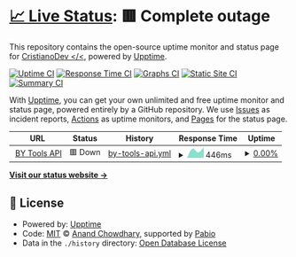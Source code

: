 # [📈 Live Status](https://Cristiano1103.github.io/bytools-upptime): <!--live status--> **🟥 Complete outage**

This repository contains the open-source uptime monitor and status page for [CristianoDev </<](cristianodev.com.br), powered by [Upptime](https://github.com/upptime/upptime).

[![Uptime CI](https://github.com/Cristiano1103/bytools-upptime/workflows/Uptime%20CI/badge.svg)](https://github.com/Cristiano1103/bytools-upptime/actions?query=workflow%3A%22Uptime+CI%22)
[![Response Time CI](https://github.com/Cristiano1103/bytools-upptime/workflows/Response%20Time%20CI/badge.svg)](https://github.com/Cristiano1103/bytools-upptime/actions?query=workflow%3A%22Response+Time+CI%22)
[![Graphs CI](https://github.com/Cristiano1103/bytools-upptime/workflows/Graphs%20CI/badge.svg)](https://github.com/Cristiano1103/bytools-upptime/actions?query=workflow%3A%22Graphs+CI%22)
[![Static Site CI](https://github.com/Cristiano1103/bytools-upptime/workflows/Static%20Site%20CI/badge.svg)](https://github.com/Cristiano1103/bytools-upptime/actions?query=workflow%3A%22Static+Site+CI%22)
[![Summary CI](https://github.com/Cristiano1103/bytools-upptime/workflows/Summary%20CI/badge.svg)](https://github.com/Cristiano1103/bytools-upptime/actions?query=workflow%3A%22Summary+CI%22)

With [Upptime](https://upptime.js.org), you can get your own unlimited and free uptime monitor and status page, powered entirely by a GitHub repository. We use [Issues](https://github.com/Cristiano1103/bytools-upptime/issues) as incident reports, [Actions](https://github.com/Cristiano1103/bytools-upptime/actions) as uptime monitors, and [Pages](https://Cristiano1103.github.io/bytools-upptime) for the status page.

<!--start: status pages-->
<!-- This summary is generated by Upptime (https://github.com/upptime/upptime) -->
<!-- Do not edit this manually, your changes will be overwritten -->
<!-- prettier-ignore -->
| URL | Status | History | Response Time | Uptime |
| --- | ------ | ------- | ------------- | ------ |
| <img alt="" src="https://icons.duckduckgo.com/ip3/seu-app-railway.up.railway.app.ico" height="13"> [BY Tools API](https://seu-app-railway.up.railway.app/health) | 🟥 Down | [by-tools-api.yml](https://github.com/Cristiano1103/bytools-upptime/commits/HEAD/history/by-tools-api.yml) | <details><summary><img alt="Response time graph" src="./graphs/by-tools-api/response-time-week.png" height="20"> 446ms</summary><br><a href="https://Cristiano1103.github.io/bytools-upptime/history/by-tools-api"><img alt="Response time 446" src="https://img.shields.io/endpoint?url=https%3A%2F%2Fraw.githubusercontent.com%2FCristiano1103%2Fbytools-upptime%2FHEAD%2Fapi%2Fby-tools-api%2Fresponse-time.json"></a><br><a href="https://Cristiano1103.github.io/bytools-upptime/history/by-tools-api"><img alt="24-hour response time 451" src="https://img.shields.io/endpoint?url=https%3A%2F%2Fraw.githubusercontent.com%2FCristiano1103%2Fbytools-upptime%2FHEAD%2Fapi%2Fby-tools-api%2Fresponse-time-day.json"></a><br><a href="https://Cristiano1103.github.io/bytools-upptime/history/by-tools-api"><img alt="7-day response time 446" src="https://img.shields.io/endpoint?url=https%3A%2F%2Fraw.githubusercontent.com%2FCristiano1103%2Fbytools-upptime%2FHEAD%2Fapi%2Fby-tools-api%2Fresponse-time-week.json"></a><br><a href="https://Cristiano1103.github.io/bytools-upptime/history/by-tools-api"><img alt="30-day response time 446" src="https://img.shields.io/endpoint?url=https%3A%2F%2Fraw.githubusercontent.com%2FCristiano1103%2Fbytools-upptime%2FHEAD%2Fapi%2Fby-tools-api%2Fresponse-time-month.json"></a><br><a href="https://Cristiano1103.github.io/bytools-upptime/history/by-tools-api"><img alt="1-year response time 446" src="https://img.shields.io/endpoint?url=https%3A%2F%2Fraw.githubusercontent.com%2FCristiano1103%2Fbytools-upptime%2FHEAD%2Fapi%2Fby-tools-api%2Fresponse-time-year.json"></a></details> | <details><summary><a href="https://Cristiano1103.github.io/bytools-upptime/history/by-tools-api">0.00%</a></summary><a href="https://Cristiano1103.github.io/bytools-upptime/history/by-tools-api"><img alt="All-time uptime 0.00%" src="https://img.shields.io/endpoint?url=https%3A%2F%2Fraw.githubusercontent.com%2FCristiano1103%2Fbytools-upptime%2FHEAD%2Fapi%2Fby-tools-api%2Fuptime.json"></a><br><a href="https://Cristiano1103.github.io/bytools-upptime/history/by-tools-api"><img alt="24-hour uptime 0.00%" src="https://img.shields.io/endpoint?url=https%3A%2F%2Fraw.githubusercontent.com%2FCristiano1103%2Fbytools-upptime%2FHEAD%2Fapi%2Fby-tools-api%2Fuptime-day.json"></a><br><a href="https://Cristiano1103.github.io/bytools-upptime/history/by-tools-api"><img alt="7-day uptime 0.00%" src="https://img.shields.io/endpoint?url=https%3A%2F%2Fraw.githubusercontent.com%2FCristiano1103%2Fbytools-upptime%2FHEAD%2Fapi%2Fby-tools-api%2Fuptime-week.json"></a><br><a href="https://Cristiano1103.github.io/bytools-upptime/history/by-tools-api"><img alt="30-day uptime 0.00%" src="https://img.shields.io/endpoint?url=https%3A%2F%2Fraw.githubusercontent.com%2FCristiano1103%2Fbytools-upptime%2FHEAD%2Fapi%2Fby-tools-api%2Fuptime-month.json"></a><br><a href="https://Cristiano1103.github.io/bytools-upptime/history/by-tools-api"><img alt="1-year uptime 0.00%" src="https://img.shields.io/endpoint?url=https%3A%2F%2Fraw.githubusercontent.com%2FCristiano1103%2Fbytools-upptime%2FHEAD%2Fapi%2Fby-tools-api%2Fuptime-year.json"></a></details>

<!--end: status pages-->

[**Visit our status website →**](https://Cristiano1103.github.io/bytools-upptime)

## 📄 License

- Powered by: [Upptime](https://github.com/upptime/upptime)
- Code: [MIT](./LICENSE) © [Anand Chowdhary](https://anandchowdhary.com), supported by [Pabio](https://pabio.com)
- Data in the `./history` directory: [Open Database License](https://opendatacommons.org/licenses/odbl/1-0/)
